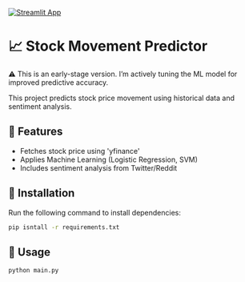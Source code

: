 [![Streamlit App](https://img.shields.io/badge/Live%20App-Streamlit-brightgreen)](https://dariazs-stock-movement-predictor-dashboard-idfn8r.streamlit.app)

# 📈 Stock Movement Predictor
⚠️ This is an early-stage version. I’m actively tuning the ML model for improved predictive accuracy.

This project predicts stock price movement using historical data and sentiment analysis.

## 📌 Features
- Fetches stock price using 'yfinance'
- Applies Machine Learning (Logistic Regression, SVM)
- Includes sentiment analysis from Twitter/Reddit

## 🚀 Installation
Run the following command to install dependencies:
```bash
pip isntall -r requirements.txt
```

## 🏁 Usage
```bash
python main.py
```

